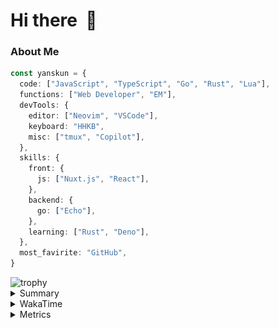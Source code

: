 # Hi there&nbsp; :wave:

### About Me

```ts
const yanskun = {
  code: ["JavaScript", "TypeScript", "Go", "Rust", "Lua"],
  functions: ["Web Developer", "EM"],
  devTools: {
    editor: ["Neovim", "VSCode"],
    keyboard: "HHKB",
    misc: ["tmux", "Copilot"],
  },
  skills: {
    front: {
      js: ["Nuxt.js", "React"],
    },
    backend: {
      go: ["Echo"],
    },
    learning: ["Rust", "Deno"],
  },
  most_favirite: "GitHub",
}
```
<!-- https://github.com/ryo-ma/github-profile-trophy -->
<img src="https://github-profile-trophy.vercel.app/?username=yanskun&theme=onedark&column=3" alt="trophy">


<details>
  <summary>Summary</summary>
  <!-- https://github.com/vn7n24fzkq/github-profile-summary-cards -->
<picture>
  <source media="(prefers-color-scheme: dark)" srcset="https://raw.githubusercontent.com/yanskun/yanskun/master/profile-summary-card-output/nord_dark/0-profile-details.svg">
 <img src="https://raw.githubusercontent.com/yanskun/yanskun/master/profile-summary-card-output/default/0-profile-details.svg">
</picture>
<br>
<picture>
  <source media="(prefers-color-scheme: dark)" srcset="https://raw.githubusercontent.com/yanskun/yanskun/master/profile-summary-card-output/nord_dark/1-repos-per-language.svg">
 <img src="https://raw.githubusercontent.com/yanskun/yanskun/master/profile-summary-card-output/default/1-repos-per-language.svg">
</picture>
<picture>
  <source media="(prefers-color-scheme: dark)" srcset="https://raw.githubusercontent.com/yanskun/yanskun/master/profile-summary-card-output/nord_dark/2-most-commit-language.svg">
 <img src="https://raw.githubusercontent.com/yanskun/yanskun/master/profile-summary-card-output/default/2-most-commit-language.svg">
</picture>
<br>
<picture>
  <source media="(prefers-color-scheme: dark)" srcset="https://raw.githubusercontent.com/yanskun/yanskun/master/profile-summary-card-output/nord_dark/3-stats.svg">
 <img src="https://raw.githubusercontent.com/yanskun/yanskun/master/profile-summary-card-output/default/3-stats.svg">
</picture>
<picture>
  <source media="(prefers-color-scheme: dark)" srcset="https://raw.githubusercontent.com/yanskun/yanskun/master/profile-summary-card-output/nord_dark/4-productive-time.svg">
 <img src="https://raw.githubusercontent.com/yanskun/yanskun/master/profile-summary-card-output/default/4-productive-time.svg">
</picture>

</details>

<details>
  <summary>WakaTime</summary>
<!--START_SECTION:waka-->
![Code Time](http://img.shields.io/badge/Code%20Time-1%2C062%20hrs%2017%20mins-blue)

**🐱 My GitHub Data** 

> 📦 129.8 kB Used in GitHub's Storage 
 > 
> 💼 Opted to Hire
 > 
> 📜 111 Public Repositories 
 > 
> 🔑 3 Private Repositories 
 > 
**I'm an Early 🐤** 

```text
🌞 Morning                2583 commits        ███░░░░░░░░░░░░░░░░░░░░░░   13.39 % 
🌆 Daytime                9264 commits        ████████████░░░░░░░░░░░░░   48.03 % 
🌃 Evening                4803 commits        ██████░░░░░░░░░░░░░░░░░░░   24.90 % 
🌙 Night                  2636 commits        ███░░░░░░░░░░░░░░░░░░░░░░   13.67 % 
```
📅 **I'm Most Productive on Tuesday** 

```text
Monday                   2371 commits        ███░░░░░░░░░░░░░░░░░░░░░░   12.29 % 
Tuesday                  4424 commits        ██████░░░░░░░░░░░░░░░░░░░   22.94 % 
Wednesday                3345 commits        ████░░░░░░░░░░░░░░░░░░░░░   17.34 % 
Thursday                 3293 commits        ████░░░░░░░░░░░░░░░░░░░░░   17.07 % 
Friday                   2280 commits        ███░░░░░░░░░░░░░░░░░░░░░░   11.82 % 
Saturday                 1614 commits        ██░░░░░░░░░░░░░░░░░░░░░░░   08.37 % 
Sunday                   1959 commits        ███░░░░░░░░░░░░░░░░░░░░░░   10.16 % 
```


📊 **This Week I Spent My Time On** 

```text
🕑︎ Time Zone: Asia/Tokyo

💬 Programming Languages: 
TypeScript               24 hrs 2 mins       ██████████████████████░░░   87.04 % 
Markdown                 1 hr 55 mins        ██░░░░░░░░░░░░░░░░░░░░░░░   06.99 % 
YAML                     34 mins             █░░░░░░░░░░░░░░░░░░░░░░░░   02.08 % 
Go                       23 mins             ░░░░░░░░░░░░░░░░░░░░░░░░░   01.45 % 
Bash                     12 mins             ░░░░░░░░░░░░░░░░░░░░░░░░░   00.73 % 

🔥 Editors: 
VS Code                  25 hrs              ███████████████████████░░   90.49 % 
Neovim                   2 hrs 37 mins       ██░░░░░░░░░░░░░░░░░░░░░░░   09.51 % 

💻 Operating System: 
Mac                      27 hrs 37 mins      █████████████████████████   100.00 % 
```


 Last Updated on 03/08/2024 06:08:55 UTC
<!--END_SECTION:waka-->
</details>

<details>
  <summary>Metrics</summary>
  <img src="https://github.com/yanskun/yanskun/blob/main/github-metrics.svg" alt="Metrics">
</details>
